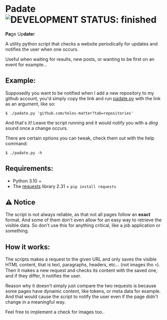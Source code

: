 # Padate &nbsp; ![DEVELOPMENT STATUS: finished](https://badgen.net/badge/DEVELOPMENT%20STATUS/finished/green)
**Pa**ge Up**date**r

A utility python script that checks a website periodically for updates and notifies the user when one occurs.

Useful when waiting for results, new posts, or wanting to be first on an event for example...

## Example:
Supposedly you want to be notified when I add a new repository to my github account, you'd simply copy the link and run [padate.py](padate.py) with the link as an argument, like so:
```console
$ ./padate.py 'github.com/telos-matter?tab=repositories'
```

And that's it! Leave the script running and it would notify you with a *ding* sound once a change occurs.

There are certain options you can tweak, check them out with the help command:
```console
$ ./padate.py -h
```

## Requirements:
- Python 3.10 +
- The [requests](https://pypi.org/project/requests/) library 2.31 + ```pip install requests```

## ⚠️ Notice
The script is not always reliable, as that not all pages follow an **exact** format. And some of them don't even allow for an easy way to retrieve the visible data. So don't use this for anything critical, like a job application or something.

## How it works:
The scripts makes a request to the given URL and only saves the visible HTML content, that is text, paragraphs, headers, etc... (not images tho 💀). Then it makes a new request and checks its content with the saved one, and if they differ, it notifies the user.

Reason why it doesn't simply just compare the two requests is because some pages have dynamic content, like tokens, or meta data for example. And that would cause the script to notify the user even if the page didn't change in a meaningful way.

Feel free to implement a check for images too..
